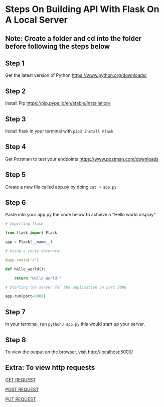 # Steps On Building  API With Flask On A Local Server

## Note: Create a folder and cd into the folder before following the steps below

## Step 1

Get the latest version of Python <https://www.python.org/downloads/>

## Step 2

Install Pip <https://pip.pypa.io/en/stable/installation/>

## Step 3

Install flask in your terminal with `pip3 install Flask`

## Step 4

Get Postman to test your endpoints <https://www.postman.com/downloads>

## Step 5

Create a new file called app.py by doing `cat > app.py`

## Step 6

Paste into your app.py the code below to achieve a "Hello world display"

```python
# Importing flask

from flask import Flask

app = Flask(__name__)

# Using a route decorator

@app.route('/')

def hello_world():

    return "Hello World!"

# Starting the server for the application on port 5000

app.run(port=5000)

```

## Step 7

In your terminal, run `python3 app.py` this would start up your server.

## Step 8

To view the output on the browser, visit <http://localhost:5000/>

## Extra: To view http requests

[GET REQUEST](/GET_REQUEST.md)

[POST REQUEST](/POST_REQUEST.md)

[PUT REQUEST](/PUT_REQUEST.md)
